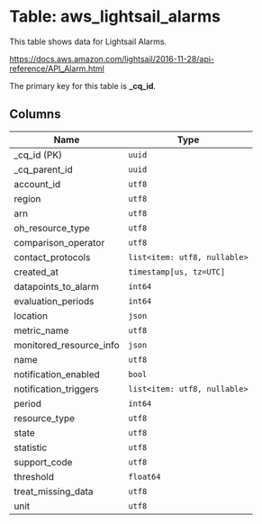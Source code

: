 # Table: aws_lightsail_alarms

This table shows data for Lightsail Alarms.

https://docs.aws.amazon.com/lightsail/2016-11-28/api-reference/API_Alarm.html

The primary key for this table is **_cq_id**.

## Columns

| Name          | Type          |
| ------------- | ------------- |
|_cq_id (PK)|`uuid`|
|_cq_parent_id|`uuid`|
|account_id|`utf8`|
|region|`utf8`|
|arn|`utf8`|
|oh_resource_type|`utf8`|
|comparison_operator|`utf8`|
|contact_protocols|`list<item: utf8, nullable>`|
|created_at|`timestamp[us, tz=UTC]`|
|datapoints_to_alarm|`int64`|
|evaluation_periods|`int64`|
|location|`json`|
|metric_name|`utf8`|
|monitored_resource_info|`json`|
|name|`utf8`|
|notification_enabled|`bool`|
|notification_triggers|`list<item: utf8, nullable>`|
|period|`int64`|
|resource_type|`utf8`|
|state|`utf8`|
|statistic|`utf8`|
|support_code|`utf8`|
|threshold|`float64`|
|treat_missing_data|`utf8`|
|unit|`utf8`|